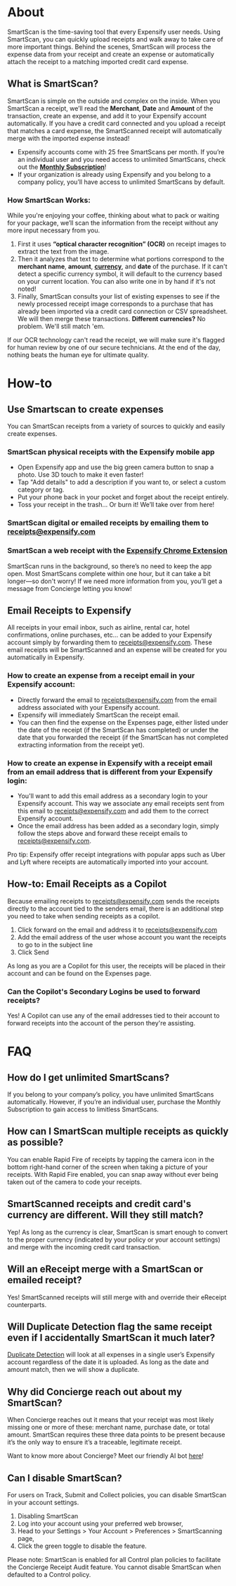 ---
---
# About
SmartScan is the time-saving tool that every Expensify user needs. Using SmartScan, you can quickly upload receipts and walk away to take care of more important things. Behind the scenes, SmartScan will process the expense data from your receipt and create an expense or automatically attach the receipt to a matching imported credit card expense.

## What is SmartScan?

SmartScan is simple on the outside and complex on the inside. When you SmartScan a receipt, we’ll read the **Merchant**, **Date** and **Amount** of the transaction, create an expense, and add it to your Expensify account automatically. If you have a credit card connected and you upload a receipt that matches a card expense, the SmartScanned receipt will automatically merge with the imported expense instead!
- Expensify accounts come with 25 free SmartScans per month. If you’re an individual user and you need access to unlimited SmartScans, check out the **[Monthly Subscription](https://community.expensify.com/discussion/5535/deep-dive-the-monthly-subscription-is-it-right-for-me)**!
- If your organization is already using Expensify and you belong to a company policy, you’ll have access to unlimited SmartScans by default.

### How SmartScan Works:

While you're enjoying your coffee, thinking about what to pack or waiting for your package, we’ll scan the information from the receipt without any more input necessary from you.

1. First it uses **“optical character recognition” (OCR)** on receipt images to extract the text from the image.
2. Then it analyzes that text to determine what portions correspond to the **merchant name**, **amount**, **[currency](https://community.expensify.com/discussion/5743/deep-dive-currency-in-expensify-overview/)**, and **date** of the purchase. If it can't detect a specific currency symbol, it will default to the currency based on your current location. You can also write one in by hand if it's not noted!
3. Finally, SmartScan consults your list of existing expenses to see if the newly processed receipt image corresponds to a purchase that has already been imported via a credit card connection or CSV spreadsheet. We will then merge these transactions. **Different currencies?** No problem. We'll still match 'em.

If our OCR technology can't read the receipt, we will make sure it's flagged for human review by one of our secure technicians. At the end of the day, nothing beats the human eye for ultimate quality.

# How-to

## Use Smartscan to create expenses

You can SmartScan receipts from a variety of sources to quickly and easily create expenses.

### SmartScan physical receipts with the Expensify mobile app
- Open Expensify app and use the big green camera button to snap a photo. Use 3D touch to make it even faster!
- Tap "Add details" to add a description if you want to, or select a custom category or tag.
- Put your phone back in your pocket and forget about the receipt entirely.
- Toss your receipt in the trash... Or burn it! We’ll take over from here!

### SmartScan digital or emailed receipts by emailing them to receipts@expensify.com

### SmartScan a web receipt with the [Expensify Chrome Extension](https://community.expensify.com/discussion/4680/how-to-download-and-use-the-chrome-extension)

SmartScan runs in the background, so there’s no need to keep the app open. Most SmartScans complete within one hour, but it can take a bit longer—so don't worry! If we need more information from you, you’ll get a message from Concierge letting you know!

## Email Receipts to Expensify

All receipts in your email inbox, such as airline, rental car, hotel confirmations, online purchases, etc... can be added to your Expensify account simply by forwarding them to receipts@expensify.com. These email receipts will be SmartScanned and an expense will be created for you automatically in Expensify.

### How to create an expense from a receipt email in your Expensify account:

- Directly forward the email to receipts@expensify.com from the email address associated with your Expensify account.
- Expensify will immediately SmartScan the receipt email.
- You can then find the expense on the Expenses page, either listed under the date of the receipt (if the SmartScan has completed) or under the date that you forwarded the receipt (if the SmartScan has not completed extracting information from the receipt yet).

### How to create an expense in Expensify with a receipt email from an email address that is different from your Expensify login:

- You'll want to add this email address as a secondary login to your Expensify account. This way we associate any email receipts sent from this email to receipts@expensify.com and add them to the correct Expensify account.
- Once the email address has been added as a secondary login, simply follow the steps above and forward these receipt emails to receipts@expensify.com.

Pro tip: Expensify offer receipt integrations with popular apps such as Uber and Lyft where receipts are automatically imported into your account.

## How-to: Email Receipts as a Copilot

Because emailing receipts to receipts@expensify.com sends the receipts directly to the account tied to the senders email, there is an additional step you need to take when sending receipts as a copilot.

1. Click forward on the email and address it to receipts@expensify.com
2. Add the email address of the user whose account you want the receipts to go to in the subject line
3. Click Send

As long as you are a Copilot for this user, the receipts will be placed in their account and can be found on the Expenses page.

### Can the Copilot's Secondary Logins be used to forward receipts?
Yes! A Copilot can use any of the email addresses tied to their account to forward receipts into the account of the person they're assisting.

# FAQ

## How do I get unlimited SmartScans?

If you belong to your company’s policy, you have unlimited SmartScans automatically. However, if you’re an individual user, purchase the Monthly Subscription to gain access to limitless SmartScans.

## How can I SmartScan multiple receipts as quickly as possible?

You can enable Rapid Fire of receipts by tapping the camera icon in the bottom right-hand corner of the screen when taking a picture of your receipts. With Rapid Fire enabled, you can snap away without ever being taken out of the camera to code your receipts.

## SmartScanned receipts and credit card's currency are different. Will they still match?

Yep! As long as the currency is clear, SmartScan is smart enough to convert to the proper currency (indicated by your policy or your account settings) and merge with the incoming credit card transaction.

## Will an eReceipt merge with a SmartScan or emailed receipt?

Yes! SmartScanned receipts will still merge with and override their eReceipt counterparts.

## Will Duplicate Detection flag the same receipt even if I accidentally SmartScan it much later?

[Duplicate Detection](https://community.expensify.com/discussion/5644/deep-dive-duplicate-detection-what-is-it-and-how-it-works/p1?new=1) will look at all expenses in a single user’s Expensify account regardless of the date it is uploaded. As long as the date and amount match, then we will show a duplicate.

## Why did Concierge reach out about my SmartScan?

When Concierge reaches out it means that your receipt was most likely missing one or more of these: merchant name, purchase date, or total amount. SmartScan requires these three data points to be present because it’s the only way to ensure it’s a traceable, legitimate receipt.

Want to know more about Concierge? Meet our friendly AI bot [here](https://community.expensify.com/discussion/5515/deep-dive-meet-concierge/p1?new=1)!

## Can I disable SmartScan?

For users on Track, Submit and Collect policies, you can disable SmartScan in your account settings.

1. Disabling SmartScan
2. Log into your account using your preferred web browser,
3. Head to your Settings > Your Account > Preferences > SmartScanning page,
4. Click the green toggle to disable the feature.

Please note: SmartScan is enabled for all Control plan policies to facilitate the Concierge Receipt Audit feature. You cannot disable SmartScan when defaulted to a Control policy.
